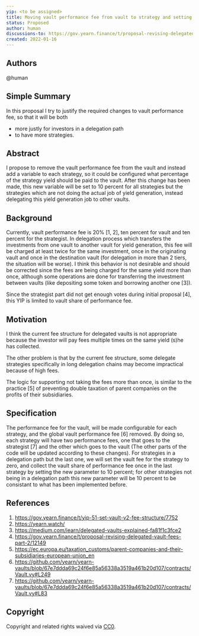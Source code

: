 ```yaml
---
yip: <to be assigned>
title: Moving vault performance fee from vault to strategy and setting it to zero for all but the last strategy in a delegtion path
status: Proposed
author: human
discussions-to: https://gov.yearn.finance/t/proposal-revising-delegated-vault-fees-part-1/12087/5
created: 2022-01-16
---
```


## Authors
@human

## Simple Summary

In this proposal I try to justify the required changes to vault performance fee, so that it will be both
* more justly for investors in a delegation path
* to have more strategies.

## Abstract

I propose to remove the vault performance fee from the vault and instead add a variable to each strategy, so it could be configured what percentage of the strategy yield should be paid to the vault. After this change has been made, this new variable will be set to 10 percent for all strategies but the strategies which are not doing the actual job of yield generation, instead delegating this yield generation job to other vaults.


## Background

Currently, vault performance fee is 20% [1, 2], ten percent for vault and ten percent for the strategist. In delegation process which transfers the investments from one vault to another vault for yield generation, this fee will be charged at least twice for the same investment, once in the originating vault and once in the destination vault (for delegation in more than 2 tiers, the situation will be worse). I think this behavior is not desirable and should be corrected since the fees are being charged for the same yield more than once, although some operations are done for transferring the investment between vaults (like depositing some token and borrowing another one [3]).

Since the strategist part did not get enough votes during initial proposal [4], this YIP is limited to vault share of performance fee. 

##  Motivation

I think the current fee structure for delegated vaults is not appropriate because the investor will pay fees multiple times on the same yield (s)he has collected.

The other problem is that by the current fee structure, some delegate strategies specifically in long delegation chains may become impractical because of high fees.

The logic for supporting not taking the fees more than once, is similar to the practice [5] of preventing double taxation of parent companies on the profits of their subsidiaries.

## Specification

The performance fee for the vault, will be made configurable for each strategy, and the global vault performance fee [6] removed. By doing so, each strategy will have two performance fees, one that goes to the strategist [7] and the other which goes to the vault (The other parts of the code will be updated according to these changes). For strategies in a delegation path but the last one, we will set the vault fee for the strategy to zero, and collect the vault share of performance fee once in the last strategy by setting the new parameter to 10 percent; for other strategies not being in a delegation path this new parameter will be 10 percent to be consistant to what has been implemented before.

## References
1. https://gov.yearn.finance/t/yip-51-set-vault-v2-fee-structure/7752
2. https://yearn.watch/
3. https://medium.com/iearn/delegated-vaults-explained-fa81f1c3fce2
4. https://gov.yearn.finance/t/proposal-revising-delegated-vault-fees-part-2/12149
5. https://ec.europa.eu/taxation_customs/parent-companies-and-their-subsidiaries-european-union_en
6. https://github.com/yearn/yearn-vaults/blob/67e7ddda69c24f6e85a56338a3519a461b20d107/contracts/Vault.vy#L249
7. https://github.com/yearn/yearn-vaults/blob/67e7ddda69c24f6e85a56338a3519a461b20d107/contracts/Vault.vy#L83

## Copyright

Copyright and related rights waived via [CC0](https://creativecommons.org/publicdomain/zero/1.0/).



